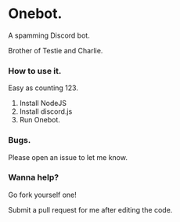# Onebot.
A spamming Discord bot.

Brother of Testie and Charlie.


### How to use it.
Easy as counting 123.
1. Install NodeJS
2. Install discord.js
3. Run Onebot.


### Bugs.
Please open an issue to let me know.


### Wanna help?
Go fork yourself one!

Submit a pull request for me after editing the code.
